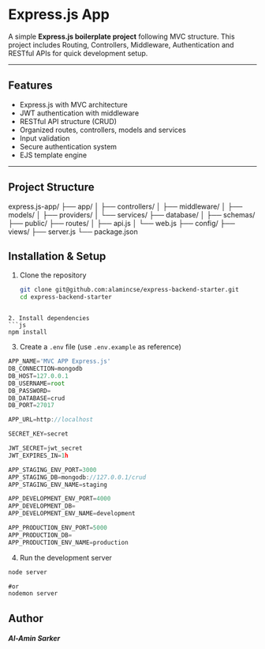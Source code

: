 # Express.js App

A simple **Express.js boilerplate project** following MVC structure. This project includes Routing, Controllers, Middleware, Authentication and RESTful APIs for quick development setup.

---

## Features

- Express.js with MVC architecture
- JWT authentication with middleware
- RESTful API structure (CRUD)
- Organized routes, controllers, models and services
- Input validation
- Secure authentication system
- EJS template engine

---

## Project Structure

express.js-app/
├── app/
│ ├── controllers/
│ ├── middleware/
│ ├── models/
│ ├── providers/
│ └── services/
├── database/
│ ├── schemas/
├── public/
├── routes/
│ ├── api.js
│ └── web.js
├── config/
├── views/
├── server.js
└── package.json


## Installation & Setup

1. Clone the repository
   ```bash
   git clone git@github.com:alamincse/express-backend-starter.git
   cd express-backend-starter
```

2. Install dependencies
```js
npm install
```
3. Create a `.env` file (use `.env.example` as reference)
```js
APP_NAME='MVC APP Express.js'
DB_CONNECTION=mongodb
DB_HOST=127.0.0.1
DB_USERNAME=root
DB_PASSWORD=
DB_DATABASE=crud
DB_PORT=27017

APP_URL=http://localhost

SECRET_KEY=secret

JWT_SECRET=jwt_secret
JWT_EXPIRES_IN=1h

APP_STAGING_ENV_PORT=3000
APP_STAGING_DB=mongodb://127.0.0.1/crud
APP_STAGING_ENV_NAME=staging

APP_DEVELOPMENT_ENV_PORT=4000
APP_DEVELOPMENT_DB=
APP_DEVELOPMENT_ENV_NAME=development

APP_PRODUCTION_ENV_PORT=5000
APP_PRODUCTION_DB=
APP_PRODUCTION_ENV_NAME=production
```

4. Run the development server
```js
node server

#or 
nodemon server
```

## Author
##### Al-Amin Sarker